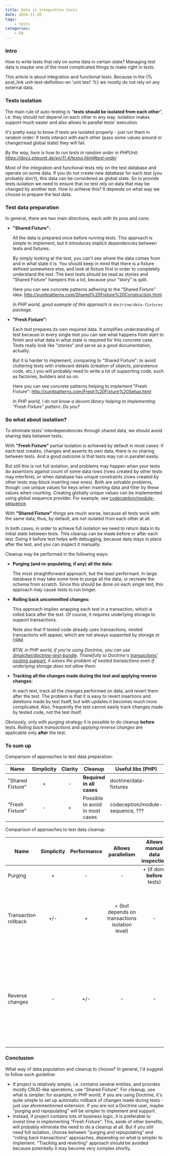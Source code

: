 ```yaml
---
title: Data in integration tests
date: 2024-11-20
tags:
    - tests
categories:
    - EN
---
```


### Intro

How to write tests that rely on some data in certain state?
Managing test data is maybe one of the most complicated things to make right in tests.

This article is about integration and functional tests. Because in the {% post_link unit-test-definition-en 'unit test' %} we mostly do not rely on any external data.

### Tests isolation

The main rule of auto-testing is "**tests should be isolated from each other**", i.e. they should not depend on each other in any way. Isolation makes support much easier and also allows to parallel tests' execution. 

It's pretty easy to know if tests are isolated properly - just run them in random order: if tests interact with each other (pass some values around or change/read global state) they will fail.

_By the way, here is how to run tests in random order in PHPUnit: https://docs.phpunit.de/en/11.4/textui.html#test-order_ 

Most of the integration and functional tests rely on the test database and operate on some data. If you do not create new database for each test (you probably don't), this data can be considered as global state. So to provide tests isolation we need to ensure that no test rely on data that may be changed by another test. How to achieve this? It depends on what way we choose to prepare the test data.

### Test data preparation

In general, there are two main directions, each with its pros and cons:

- **"Shared Fixture":**

  All the data is prepared once before running tests. This approach is simple to implement, but it introduces implicit dependencies between tests and fixtures.

  By simply looking at the test, you can't see where the data comes from and in what state it is. You should keep in mind that there is a fixture defined somewhere else, and look at fixture first in order to completely understand the test. The best tests should be read as stories and "Shared Fixture" hampers this a lot, because your "story" is split.

  Here you can see concrete patterns adhering to the "Shared Fixture" idea: http://xunitpatterns.com/Shared%20Fixture%20Construction.html.
  
  _In PHP world, good example of this approach is `doctrine/data-fixtures` package._

- **"Fresh Fixture":**

  Each test prepares its own required data. It simplifies understanding of test because in every single test you can see what happens from start to finish and what data in what state is required for this concrete case. Tests really look like "stories" and serve as a good documentation, actually. 

  But it is harder to implement, comparing to "Shared Fixture": to avoid cluttering tests with irrelevant details (creation of objects, persistence code, etc.) you will probably need to write a lot of supporting code, such as factories, builders and so on. 

  Here you can see concrete patterns helping to implement "Fresh Fixture": http://xunitpatterns.com/Fresh%20Fixture%20Setup.html

  _In PHP world, I do not know a decent library helping to implementing "Fresh Fixture" pattern. Do you?_

### So what about isolation?

To eliminate tests' interdependencies through shared data, we should avoid sharing data between tests. 

With **"Fresh Fixture"** partial isolation is achieved by default in most cases: if each test creates, changes and asserts its own data, there is no sharing between tests. And a good outcome is that tests may run in parallel easily. 

But still this is not full isolation, and problems may happen when your tests do assertions against count of some data rows (rows created by other tests may interfere), or when database has unique constraints (rows created by other tests may block inserting new ones). Both are solvable problems, though: use unique values for keys when inserting data and filter by these values when counting. Creating globally unique values can be implemented using global sequence provider. For example, see [codeception/module-sequence](https://codeception.com/docs/modules/Sequence.html).

With **"Shared Fixture"** things are much worse, because all tests work with the same data, thus, by default, are not isolated from each other at all.

In both cases, in order to achieve full isolation we need to return data in its initial state between tests. This cleanup can be made before or after each test. Doing it before test helps with debugging, because data stays in place after the test, and you can inspect it manually.

Cleanup may be performed in the following ways:
- **Purging (and re-populating, if any) all the data:**

  The most straightforward approach, but the least performant. In large database it may take some time to purge all the data, or recreate the schema from scratch. Since this should be done on each single test, this approach may cause tests to run longer.
    
- **Rolling back uncommitted changes:**
    
  This approach implies wrapping each test in a transaction, which is rolled back after the test. Of course, it requires underlying storage to support transactions. 

  Note also that if tested code already uses transactions, nested transactions will appear, which are not always supported by storage or ORM. 

  _BTW, in PHP world, if you're using Doctrine, you can use [dmaicher/doctrine-test-bundle](https://github.com/dmaicher/doctrine-test-bundle). Thankfully to Doctrine's [transactions' nesting support](https://www.doctrine-project.org/projects/doctrine-dbal/en/4.2/reference/transactions.html#transaction-nesting), it solves the problem of nested transactions even if underlying storage does not allow them._

- **Tracking all the changes made during the test and applying reverse changes:**

  In each test, track all the changes performed on data, and revert them after the test. The problem is that it is easy to revert insertions and deletions made by test itself, but with updates it becomes much more complicated. Also, frequently the test cannot easily track changes made by tested code, not the test itself.
  
Obviously, only with _purging_ strategy it is possible to do cleanup **before** tests. _Rolling back transactions_ and _applying reverse changes_ are applicable only **after** the test. 

### To sum up

Comparison of approaches to test data preparation:

| Name             | Simplicity | Clarity | Cleanup                         | Useful libs (PHP)                |
|------------------|:----------:|:-------:|---------------------------------|----------------------------------|
| "Shared Fixture" |     +      |    -    | **Required in all cases**       | doctrine/data-fixtures           |
| "Fresh Fixture"  |     -      |    +    | Possible to avoid in most cases | codeception/module-sequence, ??? |

Comparison of approaches to test data cleanup:

| Name                 | Simplicity | Performance |               Allows parallelism                | Allows manual data inspection | Caveats                                                                                                                   |
|----------------------|:----------:|:-----------:|:-----------------------------------------------:|:-----------------------------:|---------------------------------------------------------------------------------------------------------------------------|
| Purging              |     +      |      -      |                        -                        | + (if done **before** tests)  |                                                                                                                           |
| Transaction rollback |    +/-     |      +      | + (but depends on transactions isolation level) |               -               | Nested transactions may happen, ensure that your storage or ORM support them                                              |
| Reverse changes      |     -      |     +/-     |                        -                        |               -               | Tracking and reverting of all the changes, made by test and tested code, is hardly possible in more or less complex cases |

### Conclusion

What way of data population and cleanup to choose? In general, I'd suggest to follow such guideline:
  - If project is relatively simple, i.e. contains several entities, and provides mostly CRUD-like operations, use "Shared Fixture". For cleanup, use what is simpler: for example, in PHP world, if you are using Doctrine, it's quite simple to set up automatic rollback of changes made during tests - just use aforementioned extension. If you are not a Doctrine user, maybe "purging and repopulating" will be simpler to implement and support.
  - Instead, if project contains lots of business logic, it is preferable to invest time in implementing "Fresh Fixture". This, aside of other benefits, will probably eliminate the need to do a cleanup at all. But if you still need full isolation, choose between "purging and repopulating" and "rolling back transactions" approaches, depending on what is simpler to implement. "Tracking and reverting" approach should be avoided because potentially it may become very complex shortly.
